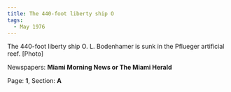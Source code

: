 ```yaml
---  
title: The 440-foot liberty ship O  
tags:  
  - May 1976  
---  
```

  
The 440-foot liberty ship O. L. Bodenhamer is sunk in the Pflueger artificial reef. [Photo]  
  
Newspapers: **Miami Morning News or The Miami Herald**  
  
Page: **1**, Section: **A** 
